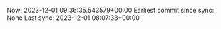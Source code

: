 Now: 2023-12-01 09:36:35.543579+00:00 Earliest commit since sync: None Last sync: 2023-12-01 08:07:33+00:00
